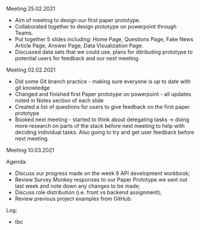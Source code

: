 Meeting 25.02.2021

- Aim of meeting to design our first paper prototype.
- Collaborated together to design prototype on powerpoint through Teams.
- Put together 5 slides including: Home Page, Questions Page, Fake News Article Page, Answer Page, Data Visualization Page.
- Discussed data sets that we could use, plans for ditributing prototype to potential users for feedback and our next meeting.



Meeting 02.02.2021

- Did some Git branch practice - making sure everyone is up to date with git knowledge
- Changed and finished first Paper prototype on powerpoint - all updates noted in Notes section of each slide
- Created a list of questions for users to give feedback on the first paper prototype
- Booked next meeting - started to think about delegating tasks -> doing more research on parts of the stack
  before next meeting to help with deciding individual tasks. Also going to try and get user feedback before next meeting.

Meeting 10.03.2021

Agenda:
- Discuss our progress made on the week 6 API development workbook;
- Review Survey Monkey responses to our Paper Prototype we sent out last week and note down any changes to be made; 
- Discuss role distribution (i.e. front vs backend assignment);
- Review previous project examples from GitHub.

Log:
- tbc
